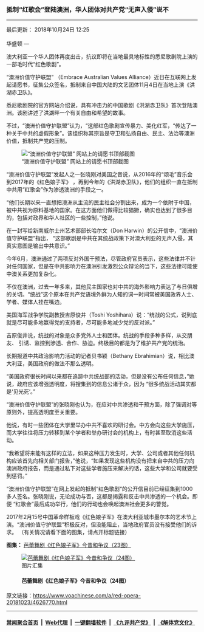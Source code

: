 ### 抵制“红歌会”登陆澳洲，华人团体对共产党“无声入侵”说不
------------------------

<div class="published">
 <span class="date" title="中国时间">
  <time datetime="2018-10-24T12:25:00+08:00">
   最后更新： 2018年10月24日 12:25
  </time>
 </span>
</div>
<br/>
<div class="wsw">
 <span class="dateline">
  华盛顿 —
 </span>
 <p>
  澳大利亚一个华人团体再度出击，抗议即将在当地最具地标性的悉尼歌剧院上演的一部毛时代“红色歌剧”。
 </p>
 <p>
  “澳洲价值守护联盟” （Embrace Australian Values Alliance）近日在互联网上发起请愿书，征集公众签名，抵制来自中国大陆的文艺团体11月4日在当地上演《洪湖赤卫队》。
 </p>
 <p>
  悉尼歌剧院的官方网站介绍说，具有冲击力的中国歌剧《洪湖赤卫队》首次登陆澳洲。该剧讲述了洪湖畔一个有关自由和希望的故事。
 </p>
 <p>
  不过，“澳洲价值守护联盟”认为，“这部红色歌剧宣传暴力、美化红军，“传达了一种关于中共的虚假形象”。该组织称其宗旨是守卫和弘扬自由、民主、法治等澳洲价值，抵制共产党的压制。
 </p>
 <div class="wsw__embed">
  <figure class="media-image js-media-expand">
   <div class="img-wrap">
    <div class="thumb">
     <img alt="“澳洲价值守护联盟” 网站上的请愿书顶部截图" src="https://gdb.voanews.com/6AB69CEE-E24A-4CB0-A4CB-BC55398880E4_w250_r0_s.png"/>
    </div>
    <span class="ico ico-fullscreen ico--media-expand ico--rounded">
    </span>
   </div>
   <figcaption>
    <span class="caption">
     “澳洲价值守护联盟” 网站上的请愿书顶部截图
    </span>
   </figcaption>
  </figure>
 </div>
 <p>
  “澳洲价值守护联盟”发起人之一张晓刚对美国之音说，从2016年的“颂毛”音乐会到2017年的《红色娘子军》 ，再到今年的《洪湖赤卫队》，他们的组织一直在抵制中共用“红歌会”作为渗透澳洲的手段之一。
 </p>
 <p>
  “他们长期以来一直想把澳洲从主流的民主社会分割出来，成为一个依附于中国，被中共视为原料基地的国家。在这方面他们做得比较猖獗，确实也达到了很多目的，包括对政界和华人社区的一些控制，”他说。
 </p>
 <p>
  在一封写给新南威尔士州艺术部部长哈尔文（Don Harwin）的公开信中，“澳洲价值守护联盟”指出， “这部歌剧是中共在其统战政策下对澳大利亚的无声入侵，其真实意图是输出中共意识。”
 </p>
 <p>
  今年6月，澳洲通过了两项反对外国干预法，尽管政府官员表示，这些法律并不针对任何国家，但是在中共影响力在澳洲引发激烈公众辩论的当下，这些法律可能使中澳关系更加复杂化。
 </p>
 <p>
  不仅在澳洲，过去一年多来，其他民主国家也对中共的海外影响力表达了与日俱增的关切。“统战”这个原本在共产党语境外鲜为人知的词一时间常被美国政界人士、学者、媒体人挂在嘴边。
 </p>
 <p>
  美国海军战争学院副教授吉原俊井（Toshi Yoshihara）说：“统战的公式，说到底就是尽可能多地赢得党的支持者，尽可能多地减少党的反对派。”
 </p>
 <p>
  吉原俊井说，统战的对象是众多党外人士和团体。统战的手段多种多样，从交朋友、 引诱、监控到渗透、合作、胁迫。终极目的都是为了维护共产党的统治。
 </p>
 <p>
  长期报道中共政治影响力活动的记者贝书颖（Bethany Ebrahimian）说，相比澳大利亚，美国政府的做法不那么透明。
 </p>
 <p>
  “美国政府很长时间以来都在追踪中共统战部的活动，但是没有公布任何信息，”她说，政府应该增强透明度，将搜集到的信息公诸于众，因为 “很多统战活动其实都是‘见光死’。”
 </p>
 <p>
  “澳洲价值守护联盟”的张晓刚也认为，在应对中共渗透和干预方面，除了强调对等原则外，提高透明度至关重要。
 </p>
 <p>
  他说，有时一些团体在大学里举办中共不喜欢的研讨会。中方会向这些大学施压，而大学往往将压力转移到某个学者和举办研讨会的机构上，有时甚至取消这些活动。
 </p>
 <p>
  “我希望将来能有这样的立法，如果这种压力发生时，大学、公司或者其他任何机构应该首先向相关部门报告，”他说，“如果发现这些机构没有把来自中共的压力向澳洲政府报告，而是通过私下对这些学者施压来解决的话，这些大学和公司就要受到惩罚。”
 </p>
 <p>
  “澳洲价值守护联盟”在网上发起的抵制“红色歌剧“的公开信目前已经征集到1000多人签名。张晓刚说，无论成功与否，这都是揭露和反击中共渗透的一个机会。即便 “红歌会”最后成功举行，他们的行动也会唤起澳洲社会更多的警觉。
 </p>
 <p>
  2017年2月15号中国革命样板戏《红色娘子军》在澳大利亚城市墨尔本的艺术节上演。“澳洲价值守护联盟”积极反对，但没能阻止，当地政府官员没有接受他们的诉求。 （有关情况请看下面的图集，请点开标题链接）
 </p>
 <p>
  <strong>
   图集：
  </strong>
  <a class="wsw__a" href="https://www.voachinese.com/a/3709487.html" title="芭蕾舞剧《红色娘子军》今昔和争议（23图）">
   芭蕾舞剧《红色娘子军》今昔和争议（23图）
  </a>
 </p>
 <div class="wsw__embed">
  <figure class="media-gallery-embed overlay-wrap js-media-expand" data-lbox-gallery="true" data-lbox-gallery-url="/a/3709487.html">
   <a href="https://www.voachinese.com/a/3709487.html" title="芭蕾舞剧《红色娘子军》今昔和争议（24图）">
    <div class="img-wrap">
     <div class="thumb thumb16_9">
      <img alt="芭蕾舞剧《红色娘子军》今昔和争议（24图）" src="https://gdb.voanews.com/701F9D85-91A2-4992-BB98-E8664C454989_w250_r1_s.jpg"/>
     </div>
     <span class="ico ico-gallery ico--media-type ico--xl">
     </span>
     <span class="ico ico-gallery ico--media-expand ico--rounded">
     </span>
    </div>
   </a>
   <figcaption class="d-flex flex-wrap overlay-content">
    <span class="label label--media label--inverted m-l-sm">
     图片汇集
    </span>
    <h4 class="title title--media title--inverted m-l-sm">
     芭蕾舞剧《红色娘子军》今昔和争议（24图）
    </h4>
   </figcaption>
   <div>
    <div data-lbox-gallery-item-src="https://gdb.voanews.com/701F9D85-91A2-4992-BB98-E8664C454989_w1024_q10_s.jpg" data-lbox-gallery-item-title="2018年4月16日，朝鲜领导人金正恩及其夫人李雪主和中共中央对外联络部部长宋涛在平壤观看中国芭蕾舞剧《红色娘子军》后同演员一起鼓掌。">
    </div>
    <div data-lbox-gallery-item-src="https://gdb.voanews.com/7C76869C-74C0-4872-AF77-CBF9A3ECBC97_w1024_q10_s.jpg" data-lbox-gallery-item-title="2018年4月16日，朝鲜领导人金正恩及其夫人李雪主和中共中央对外联络部部长宋涛以及芭蕾舞剧《红色娘子军》的演员在平壤。">
    </div>
    <div data-lbox-gallery-item-src="https://gdb.voanews.com/A91D6EBF-093D-45C6-94A2-512FD03B0680_w1024_q10_s.jpg" data-lbox-gallery-item-title="1966年7月28日或者7月28日之前，阿尔巴尼亚芭蕾舞演员在该国首都地拉那演出中国芭蕾舞剧“红色娘子军”。">
    </div>
    <div data-lbox-gallery-item-src="https://gdb.voanews.com/7011B8A8-8A53-40AC-80F4-D369584501F6_w1024_q10_s.jpg" data-lbox-gallery-item-title="2009年9月26日，为庆祝中华人民共和国建立60周年，中国芭蕾舞团在天津表演芭蕾舞剧《红色娘子军》。该剧在2018年初成为新闻， 版权案败诉的被告中央芭蕾舞团和法院互相抨击。这个舞剧在中国文革时期红极一时，被认为是江青培育的8个革命样板戏之一。在文革后一度沉沦，后来复出。中国和海外华人各派舆论对该剧毁誉纷纷。">
    </div>
    <div data-lbox-gallery-item-src="https://gdb.voanews.com/29BFE678-D086-4C70-8E67-AC1BCDDC11B6_w1024_q10_s.jpg" data-lbox-gallery-item-title="中国中央芭蕾舞团在巴黎的剧场排练《天鹅湖》（2013年9月24日）。《红色娘子军》电影剧作家梁信曾起诉中央芭蕾舞团侵害著作权，经过一审判决，二审维持原判，2017年年底，法院查扣了中央芭蕾舞团的13万多元。该舞团说，北京西城区法院枉法。但法院反唇相讥，指对方破坏法纪。">
    </div>
    <div data-lbox-gallery-item-src="https://gdb.voanews.com/48AB5092-AC13-4CA3-B211-5D8436766F9B_w1024_q10_s.jpg" data-lbox-gallery-item-title="2006年11月9日，为纪念中国红军长征70周年，芭蕾舞演员在南宁表演芭蕾舞剧《红色娘子军》。2018年1月2日，中央芭蕾舞团在其和法院之争中打政治牌和意识形态牌，称《红色娘子军》是周恩来亲自策划、指导，在中宣部、文化部的直接领导下诞生的，还称要捍卫先烈用生命和热血染红的《红色娘子军》不被司法腐败玷污，并谴责该案的主审法官肆意践踏法律、破坏法治。但人民日报发表评论说，中央芭蕾舞团这个声明与法制背道而驰。">
    </div>
    <div data-lbox-gallery-item-src="https://gdb.voanews.com/9A098C86-0CE8-4E13-B9DE-E0C76CFA9E7C_w1024_q10_s.jpg" data-lbox-gallery-item-title="2006年11月9日，中国歌剧舞剧团在南宁表演芭蕾舞剧《红色娘子军》。2018年1月2日，中央芭蕾舞团说，法院的错误判决使《红色娘子军》将遭遇被迫停演的命运。这种说法是据实以告还是危言耸听？如果真的停止演出这个红色样板戏，是好事还是坏事？众说纷纭。">
    </div>
    <div data-lbox-gallery-item-src="https://gdb.voanews.com/190F09B1-61CA-4441-8BA8-5C2E97172733_w1024_q10_s.jpg" data-lbox-gallery-item-title="中国中央芭蕾舞团在英国伦敦萨德勒之井剧院倾情演绎了由昆曲改编的芭蕾舞剧《牡丹亭》（2016年11月29日）。在《红色娘子军》等样板戏盛行的，&amp;ldquo;我花开后百花杀&amp;rdquo;的文革年代，昆曲《牡丹亭》之类被称作封建主义大毒草，被禁止演出和观看。">
    </div>
    <div data-lbox-gallery-item-src="https://gdb.voanews.com/5BE0C213-DEAF-44C2-9F74-3B30B928DA3D_w1024_q10_s.jpg" data-lbox-gallery-item-title="2009年9月26日，为庆祝中华人民共和国建立60周年，中国芭蕾舞团在天津表演芭蕾舞剧《红色娘子军》。 &amp;ldquo;文革&amp;rdquo;中，江青之流封杀了古今中外大量文艺作品，搞得全国百姓处于只能看八个&amp;ldquo;样板戏&amp;rdquo;的文化荒漠状态，遂有&amp;ldquo;八亿人口八个戏&amp;rdquo;之民怨。而江青却耗费国家大量外汇进口海外作品，自己享用，并用于拉拢所需要的人。据说江青对其死党表示亲近的重要手段就是请其看内部片子。">
    </div>
    <div data-lbox-gallery-item-src="https://gdb.voanews.com/8A246E70-A4DB-444D-8528-DE879951E301_w1024_q10_s.jpg" data-lbox-gallery-item-title="1972年2月22日，在北京人民大会堂的礼堂，美国总统尼克松和夫人应邀观看芭蕾舞剧《红色娘子军》，中国总理周恩来和毛泽东夫人江青陪同。尼克松后来在回忆录里写道：&amp;ldquo;原来我并不特别想看这出芭蕾舞剧，但我看了几分钟后，它那令人眼花缭乱的精湛表演艺术和技巧给了我深刻印象。江青试图创造一个使观众既感到乐趣又受到鼓舞的宣传戏，她在这方面无疑是成功的。结果是一个兼有歌剧、小歌剧、音乐喜剧、古典芭蕾舞、现代舞剧和体操等因素的大杂烩。&amp;rdquo;&amp;ldquo;在感情上和戏剧艺术上，这出戏比较肤浅和矫揉造作。&amp;rdquo;&lt;br /&gt;
&amp;nbsp;">
    </div>
    <div data-lbox-gallery-item-src="https://gdb.voanews.com/3ADD7E8C-247C-4F0B-AED4-F0D829BA6E64_w1024_q10_s.jpg" data-lbox-gallery-item-title="墨尔本艺术中心紫光辉耀，纪念美国歌星&amp;ldquo;王子&amp;rdquo;（2016年4月22日）。中国芭蕾舞剧《红色娘子军》2月15到18号在这里演出， 作为&amp;ldquo;三年期亚太表演艺术节&amp;rdquo;的一部分">
    </div>
    <div data-lbox-gallery-item-src="https://gdb.voanews.com/AA51D552-D091-4DA3-A122-A32813FD444D_w1024_q10_s.jpg" data-lbox-gallery-item-title='中国芭蕾舞剧《红色娘子军》2月15号在澳大利亚城市墨尔本的艺术节上演，有近200人在现场抗议，英文标语说&amp;ldquo;制止红色纳粹&amp;rdquo;（2017年2月中旬，采访对象提供给RFA）。 华人团体&amp;ldquo;澳洲价值守护联盟&amp;rdquo;去年曾阻止了悉尼和墨尔本的颂毛音乐会，但这次却未能成功。 &amp;ldquo;澳洲价值守护联盟&amp;rdquo;的齐家贞谈到他们散发传单的时候表示：&lt;span len="62"&gt;遗憾的是，很少有中国观众愿意接受发给他们的中文传单。 &lt;/span&gt;一位中年妇女问：&amp;ldquo;你们反对什么红色娘子军啊，我们是来欣赏芭蕾艺术的。 &amp;rdquo;'>
    </div>
    <div data-lbox-gallery-item-src="https://gdb.voanews.com/86F28031-A58E-47DE-87E9-FE9B332F186B_w1024_q10_s.jpg" data-lbox-gallery-item-title="&amp;ldquo;澳洲价值守护联盟&amp;rdquo;抵制芭蕾舞剧《红色娘子军》的传单（陈用林提供给RFA）。 &amp;ldquo;澳洲价值守护联盟&amp;rdquo;成员张小刚告诉RFA，抗议书现在有1000来人签字， 维多利亚州州长回信说，他知道我们的反对意见，他已经把这个意见转达给墨尔本艺术中心。张小刚认为这是敷衍，推脱责任。">
    </div>
    <div data-lbox-gallery-item-src="https://gdb.voanews.com/FA81DC24-03A8-46FC-B8DF-41D6ACDE9F3F_w1024_q10_s.png" data-lbox-gallery-item-title="墨尔本艺术中心的海报显示2月15到18号上演《红色娘子军》。有人在本网跟贴说：&amp;ldquo; 这次活动中，有12个团体包括华人团体及政府欢迎演出，估计有十几万人，有一个团体共计十几个人反对演出，这就是事情的真相。 &amp;rdquo;但也有读者反驳道：&amp;ldquo; 十二个团体几十个人归中领馆领导，什么学生联谊会，什么同乡会，什么统一会，什么商会，你怎么好意思吹几十万人&amp;rdquo;？">
    </div>
    <div data-lbox-gallery-item-src="https://gdb.voanews.com/13940B59-9A22-492A-BC95-BAF8D13E21B4_w1024_q10_s.png" data-lbox-gallery-item-title="澳大利亚华人团体&amp;ldquo;澳洲价值守护联盟&amp;rdquo;的抗议集会通知。&amp;ldquo;澳洲价值守护联盟&amp;rdquo;的齐家贞告诉美国之音：&amp;ldquo;它实际上是宣扬枪杆子里面出政权，宣言阶级仇恨、阶级报复，宣扬杀戮，宣扬抢劫富人的财产复仇，这些是非常反人类的东西。&amp;rdquo;齐家贞说，他们去年成功地阻止了在澳大利亚的歌颂毛泽东音乐会，这次红色娘子军要来澳大利亚演出，他们从去年就给维多利亚省长和议员等人写信。齐家贞还强调西方国家要警惕中国利用文化交流进行渗透：&amp;ldquo;他们是利用交流然后第二步是渗透，第三步是操控，第四步是占有。这是他们的计划，在全世界包括美国，澳洲，台湾和香港他们都是这样。&amp;rdquo;">
    </div>
    <div data-lbox-gallery-item-src="https://gdb.voanews.com/3056BFA1-104C-402B-AE76-D3DE8DA816DD_w1024_q10_s.jpg" data-lbox-gallery-item-title="1964年10月8日，毛泽东、刘少奇等中国领导人观看《红色娘子军》，并与演员合影（当时中国报纸刊登的照片）。后来的文革中，有大字报揭发批判主要演员白淑湘说，毛主席和刘少奇接见演员时，别人喊毛主席万岁，而白淑湘喊刘主席万岁">
    </div>
    <div data-lbox-gallery-item-src="https://gdb.voanews.com/DCE50E4D-22B1-45B2-A754-2F3A72F7E620_w1024_q10_s.jpg" data-lbox-gallery-item-title="毛泽东和林彪（第二排，右侧）观看芭蕾舞剧《白毛女》后和演员合影（1967年4月24日）。《白毛女》和《红色娘子军》都是文革时代的革命样板戏，一红一白。文革初期的几年里，中国人文艺生活极端贫乏，只能看8个红色宣传样板戏（后来增加了几个），所以人们抱怨说，八亿人民，八个戏，一个作家。而当局谎称人民百看不厌。但毛泽东和江青自己却不百看不厌，而是观赏境外电影。">
    </div>
    <div data-lbox-gallery-item-src="https://gdb.voanews.com/6780D315-FA1D-4E84-B658-530F5AF7A799_w1024_q10_s.jpg" data-lbox-gallery-item-title="1972年2月22日，在北京人民大会堂的礼堂，美国总统尼克松和夫人应邀观看芭蕾舞剧《红色娘子军》，中国总理周恩来恭敬地请毛泽东夫人江青就座。江青陪同尼克松看戏是经过中共中央政治局讨论同意的。可是当局并未安排江青第二天晚上出席尼克松的答谢宴会。江青却在宴会前不请自来，刷存在感，硬是和尼克松夫妇说了一些无关紧要的话，让周恩来和众多客人在北京人民大会堂新疆厅等候。&lt;br /&gt;
&amp;nbsp;">
    </div>
    <div data-lbox-gallery-item-src="https://gdb.voanews.com/BF67E405-253C-4D7D-9ABA-9748DAB02AEC_w1024_q10_s.jpg" data-lbox-gallery-item-title='1972年2月22日，美国总统尼克松访问中国时，中方请他观看芭蕾舞剧《红色娘子军》。随行的白宫工作人员拍下这张照片。百度百科说：&amp;ldquo;这部舞剧以震撼人心的悲壮情节，恢宏绚丽的场面，鲜明的人物形象以及&lt;a href="http://baike.baidu.com/view/5677.htm" target="_blank"&gt;海南岛&lt;/a&gt;的地域风情&amp;hellip;&amp;hellip;将芭蕾的精华与中国的气派融为一体，为世界芭蕾舞坛增添了一朵奇葩。&amp;rdquo;&amp;ldquo;经受了时间与社会的检验，《红色娘子军》依然葆有其艺术生命力，被确认为&amp;lsquo;20世纪经典&amp;rsquo;。 &amp;rdquo;'>
    </div>
    <div data-lbox-gallery-item-src="https://gdb.voanews.com/BBE46C67-6C55-4CF5-A205-77E4FCD69DC9_w1024_q10_s.jpg" data-lbox-gallery-item-title="1973年9月12日，中国总理周恩来、法国总统蓬皮杜和毛泽东夫人江青观看中国芭蕾舞团在北京表演的芭蕾舞剧《红色娘子军》。该剧在周恩来推动下，在1964年问世，后来江青插手修改。《红色娘子军》在中国文革时期红极一时，被认为是江青培育的8个革命样板戏之一。在文革后一度沉沦，后来复出。中国和海外华人各派舆论对该剧毁誉纷纷。">
    </div>
    <div data-lbox-gallery-item-src="https://gdb.voanews.com/386ADA05-A986-4521-B74A-60F7214AEEE6_w1024_q10_s.jpg" data-lbox-gallery-item-title="1977年4月，北京天安门广场的树上挂着丑化了的江青和张春桥的漫画像。由于江青而在文革中大红特红的革命样板戏《红色娘子军》，也由于江青被关押而一度被打入冷宫">
    </div>
    <div data-lbox-gallery-item-src="https://gdb.voanews.com/9E10D7D1-ECD6-41F9-A4DD-780C828309A3_w1024_q10_s.jpg" data-lbox-gallery-item-title='毛泽东的遗孀，"四人帮"之一的江青在北京法院受审。她被判处死缓。她在法庭上呼喊“革命万岁”（1981年1月）'>
    </div>
    <div data-lbox-gallery-item-src="https://gdb.voanews.com/A8380FB2-AE12-404A-A923-3CCA7E563A86_w1024_q10_s.jpg" data-lbox-gallery-item-title="1998年7月21日，中国芭蕾舞演员在香港海边摆拍舞剧《红色娘子军》里的姿势。他们将演出这个舞剧。本图集的读者Bob在留言中写道：&amp;ldquo;关键在于，这部芭蕾舞剧让人马上想起中国文化大革命，想起江青，如同瓦格纳的音乐对犹太人一样，而且内容上远为低劣。&amp;rdquo;还有人留言：&amp;ldquo; 中国遍地南霸天，而且都姓党。&amp;rdquo;">
    </div>
    <div data-lbox-gallery-item-src="https://gdb.voanews.com/D6FC044E-4322-4E7E-9F2B-3A5B39780DB4_w1024_q10_s.jpg" data-lbox-gallery-item-title="G20杭州峰会的专场文艺演出，大型水上情景表演交响音乐会《最忆是杭州》中的芭蕾舞《天鹅湖》片段（2016年09月3日） 。在这种国际场合，中国官方不再拿出芭蕾舞《红色娘子军》之类的红色经典了。">
    </div>
   </div>
  </figure>
 </div>
</div>

原文链接：https://www.voachinese.com/a/red-opera-20181023/4626770.html


------------------------
#### [禁闻聚合首页](https://github.com/gfw-breaker/banned-news/blob/master/README.md) &nbsp;|&nbsp; [Web代理](https://github.com/gfw-breaker/open-proxy/blob/master/README.md) &nbsp;|&nbsp;  [一键翻墙软件](https://github.com/gfw-breaker/nogfw/blob/master/README.md) &nbsp;|&nbsp; [《九评共产党》](https://github.com/gfw-breaker/9ping.md/blob/master/README.md#九评之一评共产党是什么) &nbsp;|&nbsp; [《解体党文化》](https://github.com/gfw-breaker/jtdwh.md/blob/master/README.md#绪论)